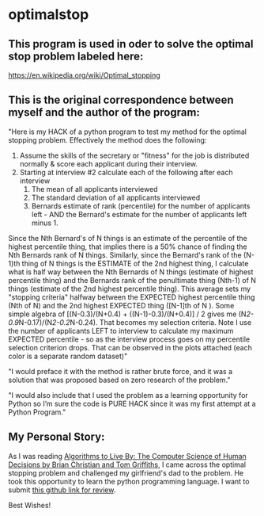 # optimalstop

## This program is used in oder to solve the optimal stop problem labeled here:
https://en.wikipedia.org/wiki/Optimal_stopping

## This is the original correspondence between myself and the author of the program:
"Here is my HACK of a python program to test my method for the optimal stopping problem.  Effectively the method does the following:
1. Assume the skills of the secretary or "fitness" for the job is distributed normally & score each applicant during their interview.
2. Starting at interview #2 calculate each of the following after each interview
    1. The mean of all applicants interviewed
    2. The standard deviation of all applicants interviewed
    3. Bernards estimate of rank (percentile) for the number of applicants left - AND the Bernard's estimate for the number of applicants left minus 1.

Since the Nth Bernard's of N things is an estimate of the percentile of the highest percentile thing, that implies there is a 50% chance of finding the Nth Bernards rank of N things.  Similarly, since the Bernard's rank of the (N-1)th thing of N things is the ESTIMATE of the 2nd highest thing, I calculate what is half way between the Nth Bernards of N things (estimate of highest percentile thing) and the Bernards rank of the penultimate thing (Nth-1) of N things (estimate of the 2nd highest percentile thing).  This average sets my "stopping criteria" halfway between the EXPECTED highest percentile thing (Nth of N) and the 2nd highest EXPECTED thing ([N-1]th of N ).  Some simple algebra of [(N-0.3)/(N+0.4) + ((N-1)-0.3)/(N+0.4)] / 2 gives me (N*2-0.9*N-0.17)/(N*2-0.2*N-0.24).  That becomes my selection criteria.  Note I use the number of applicants LEFT to interview to calculate my maximum EXPECTED percentile - so as the interview process goes on my percentile selection criterion drops.  That can be observed in the plots attached (each color is a separate random dataset)"

"I would preface it with the method is rather brute force, and it was a solution that was proposed based on zero research of the problem."

"I would also include that I used the problem as a learning opportunity for Python so I’m sure the code is PURE HACK since it was my first attempt at a Python Program."

## My Personal Story:
As I was reading [Algorithms to Live By: The Computer Science of Human Decisions by Brian Christian and Tom Griffiths](https://www.amazon.com/Algorithms-Live-Computer-Science-Decisions/dp/1627790365), I came across the optimal stopping problem and challenged my girlfriend's dad to the problem. He took this opportunity to learn the python programming language. I want to submit [this github link for review](https://github.com/alexandermervar/optimalstop).

Best Wishes!
